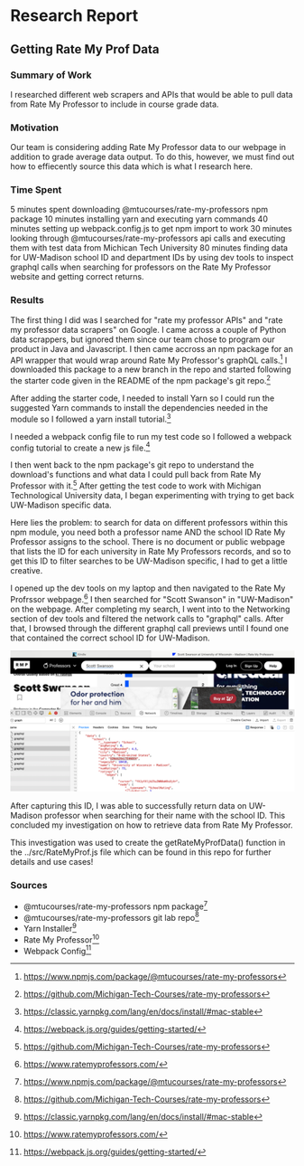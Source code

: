 # Research Report
## Getting Rate My Prof Data
### Summary of Work
I researched different web scrapers and APIs that would be able to pull data from Rate My Professor to include in course grade data.  

### Motivation

Our team is considering adding Rate My Professor data to our webpage in addition to grade average data output.  To do this, however, we must find out how to effiecently source this data which is what I research here.

### Time Spent
5 minutes spent downloading @mtucourses/rate-my-professors npm package
10 minutes installing yarn and executing yarn commands
40 minutes setting up webpack.config.js to get npm import to work
30 minutes looking through @mtucourses/rate-my-professors api calls and executing them with test data from Michican Tech University
80 minutes finding data for UW-Madison school ID and department IDs by using dev tools to inspect graphql calls when searching for professors on the Rate My Professor website and getting correct returns.

### Results

The first thing I did was I searched for "rate my professor APIs" and "rate my professor data scrapers" on Google.  I came across a couple of Python data scrappers, but ignored them since our team chose to program our product in Java and Javascript.  I then came accross an npm package for an API wrapper that would wrap around Rate My Professor's graphQL calls.[^1]  I downloaded this package to a new branch in the repo and started following the starter code given in the README of the npm package's git repo.[^2]

After adding the starter code, I needed to install Yarn so I could run the suggested Yarn commands to install the dependencies needed in the module so I followed a yarn install tutorial.[^3]

I needed a webpack config file to run my test code so I followed a webpack config tutorial to create a new js file.[^5]

I then went back to the npm package's git repo to understand the download's functions and what data I could pull back from Rate My Professor with it.[^2]  After getting the test code to work with Michigan Technological University data, I began experimenting with trying to get back UW-Madison specific data.

Here lies the problem: to search for data on different professors within this npm module, you need both a professor name AND the school ID Rate My Professor assigns to the school.  There is no document or public webpage that lists the ID for each university in Rate My Professors records, and so to get this ID to filter searches to be UW-Madison specific, I had to get a little creative.

I opened up the dev tools on my laptop and then navigated to the Rate My Profrssor webpage.[^4]  I then searched for "Scott Swanson" in "UW-Madison" on the webpage.  After completing my search, I went into to the Networking section of dev tools and filtered the network calls to "graphql" calls.  After that, I browsed through the different graphql call previews until I found one that contained the correct school ID for UW-Madison.

![alt text](RATE-MY-PROF.png)

After capturing this ID, I was able to successfully return data on UW-Madison professor when searching for their name with the school ID.  This concluded my investigation on how to retrieve data from Rate My Professor.

This investigation was used to create the getRateMyProfData() function in the ../src/RateMyProf.js file which can be found in this repo for further details and use cases!

### Sources
- @mtucourses/rate-my-professors npm package[^1]
- @mtucourses/rate-my-professors git lab repo[^2]
- Yarn Installer[^3]
- Rate My Professor[^4]
- Webpack Config[^5]

[^1]: https://www.npmjs.com/package/@mtucourses/rate-my-professors
[^2]: https://github.com/Michigan-Tech-Courses/rate-my-professors
[^3]: https://classic.yarnpkg.com/lang/en/docs/install/#mac-stable
[^4]: https://www.ratemyprofessors.com/
[^5]: https://webpack.js.org/guides/getting-started/
